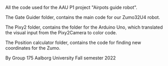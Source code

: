 All the code used for the AAU P1 project "Airpots guide robot".

The Gate Guider folder, contains the main code for our Zumo32U4 robot.

The Pixy2 folder, contains the folder for the Arduino Uno, which translated the visual input from the Pixy2Camera to color code.

The Position calculator folder, contains the code for finding new coordinates for the Zumo.

By Group 175
Aalborg University 
Fall semester 2022
